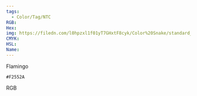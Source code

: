 ```yaml
---
tags:
  - Color/Tag/NTC
RGB:
Hex:
img: https://filedn.com/l0hpzxl1f01yT7GHxtF8cyk/Color%20Snake/standard_csv_to_svg//F2552A.svg
CMYK:
HSL:
Name:
---
```

Flamingo
```palette
#F2552A
```
RGB
